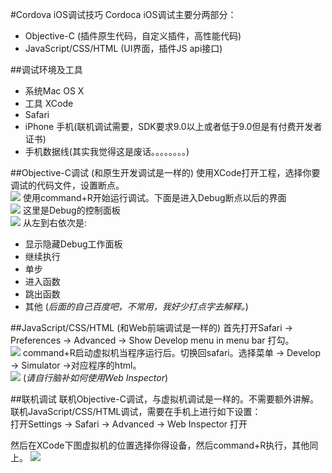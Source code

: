 #Cordova iOS调试技巧
Cordoca iOS调试主要分两部分：<br>

- Objective-C (插件原生代码，自定义插件，高性能代码)
- JavaScript/CSS/HTML (UI界面，插件JS api接口)

##调试环境及工具

- 系统Mac OS X
- 工具 XCode
- Safari
- iPhone 手机(联机调试需要，SDK要求9.0以上或者低于9.0但是有付费开发者证书)
- 手机数据线(其实我觉得这是废话。。。。。。。。)

##Objective-C调试 (和原生开发调试是一样的)
使用XCode打开工程，选择你要调试的代码文件，设置断点。<br>
![](https://github.com/CordovaCn/CordovaCn/blob/master/imgs/Screen%20Shot%202016-03-19%20at%20%E4%B8%8B%E5%8D%8812.04.07.png)
使用command+R开始运行调试。下面是进入Debug断点以后的界面<br>
![](https://github.com/CordovaCn/CordovaCn/blob/master/imgs/Screen%20Shot%202016-03-19%20at%20%E4%B8%8B%E5%8D%8812.04.24.png)
这里是Debug的控制面板<br>
![](https://github.com/CordovaCn/CordovaCn/blob/master/imgs/Screen%20Shot%202016-03-19%20at%20%E4%B8%8B%E5%8D%8812.04.42.png)
从左到右依次是:<br>

- 显示隐藏Debug工作面板
- 继续执行
- 单步
- 进入函数
- 跳出函数
- 其他 (*后面的自己百度吧，不常用，我好少打点字去解释。*)

##JavaScript/CSS/HTML (和Web前端调试是一样的)
首先打开Safari -> Preferences -> Advanced -> Show Develop menu in menu bar 打勾。<br>
![](https://github.com/CordovaCn/CordovaCn/blob/master/imgs/Screen%20Shot%202016-03-19%20at%20%E4%B8%8B%E5%8D%8812.12.52.png)
command+R启动虚拟机当程序运行后。切换回safari。选择菜单 -> Develop -> Simulator ->对应程序的html。<br>
![](https://github.com/CordovaCn/CordovaCn/blob/master/imgs/Screen%20Shot%202016-03-19%20at%20%E4%B8%8B%E5%8D%8812.15.41.png)
(*请自行脑补如何使用Web Inspector*)

##联机调试
联机Objective-C调试，与虚拟机调试是一样的。不需要额外讲解。<br>
联机JavaScript/CSS/HTML调试，需要在手机上进行如下设置：<br>
打开Settings -> Safari -> Advanced -> Web Inspector 打开<br>

然后在XCode下图虚拟机的位置选择你得设备，然后command+R执行，其他同上。
![](https://github.com/CordovaCn/CordovaCn/blob/master/imgs/Screen%20Shot%202016-03-19%20at%20%E4%B8%8B%E5%8D%8812.20.44.png)
